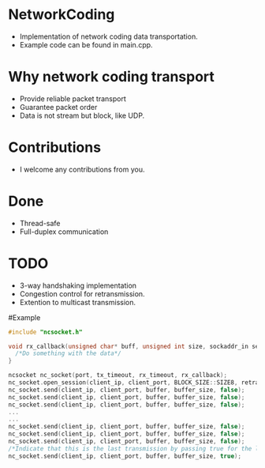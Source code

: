 # NetworkCoding
  - Implementation of network coding data transportation.
  - Example code can be found in main.cpp.

# Why network coding transport
  - Provide reliable packet transport 
  - Guarantee packet order
  - Data is not stream but block, like UDP.

# Contributions
  - I welcome any contributions from you.

# Done
  - Thread-safe
  - Full-duplex communication

# TODO
  - 3-way handshaking implementation
  - Congestion control for retransmission.
  - Extention to multicast transmission.

#Example
```C++
#include "ncsocket.h"

void rx_callback(unsigned char* buff, unsigned int size, sockaddr_in sender){
  /*Do something with the data*/
}

ncsocket nc_socket(port, tx_timeout, rx_timeout, rx_callback);
nc_socket.open_session(client_ip, client_port, BLOCK_SIZE::SIZE8, retransmission_interval);
nc_socket.send(client_ip, client_port, buffer, buffer_size, false);
nc_socket.send(client_ip, client_port, buffer, buffer_size, false);
nc_socket.send(client_ip, client_port, buffer, buffer_size, false);
...
...
nc_socket.send(client_ip, client_port, buffer, buffer_size, false);
nc_socket.send(client_ip, client_port, buffer, buffer_size, false);
nc_socket.send(client_ip, client_port, buffer, buffer_size, false);
/*Indicate that this is the last transmission by passing true for the last parameter*/
nc_socket.send(client_ip, client_port, buffer, buffer_size, true);
```
